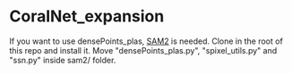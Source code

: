 # CoralNet_expansion

If you want to use densePoints_plas, [SAM2](https://github.com/facebookresearch/sam2) is needed. Clone in the root of this repo and install it. Move "densePoints_plas.py", "spixel_utils.py" and "ssn.py" inside sam2/ folder.
